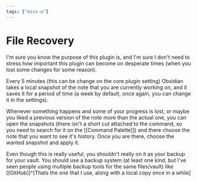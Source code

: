 ```yaml
---
tags: ["miss-w"]
---
```


# File Recovery

I'm sure you know the purpose of this plugin is, and I'm sure I don't need to stress how important this plugin can become on desperate times (when you lost some changes for some reason).

Every 5 minutes (this can be change on the core plugin setting) Obsidian takes a local snapshot of the note that you are currently working on, and it saves it for a period of time (a week by default, once again, you can change it in the settings).

Whenever something happens and some of your progress is lost, or maybe you liked a previous version of the note more than the actual one, you can open the snapshots (there isn't a short cut attached to the command, so you need to search for it on the [[Command Palette]]) and there choose the note that you want to see it's history. Once you are there, choose the wanted snapshot and apply it.

Even though this is really useful, you shouldn't really on it as your backup for your vault. You should use a backup system (at least one kind, but I've seen people using multiple backup tools for the same files/vault) like [[GitHub]]^[Thats the one that I use, along with a local copy once in a while]